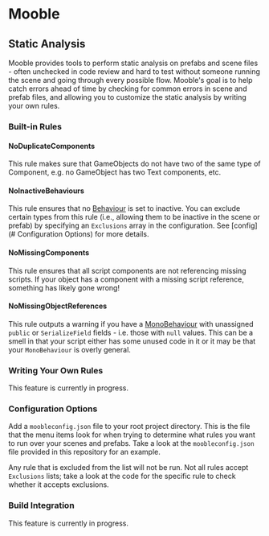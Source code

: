 # Mooble

## Static Analysis

Mooble provides tools to perform static analysis on prefabs and scene files -
often unchecked in code review and hard to test without someone running the
scene and going through every possible flow. Mooble's goal is to help catch
errors ahead of time by checking for common errors in scene and prefab files,
and allowing you to customize the static analysis by writing your own rules.

### Built-in Rules

#### NoDuplicateComponents

This rule makes sure that GameObjects do not have two of the same type of
Component, e.g.  no GameObject has two Text components, etc.

#### NoInactiveBehaviours

This rule ensures that no
[Behaviour](https://docs.unity3d.com/ScriptReference/Behaviour.html) is set to
inactive. You can exclude certain types from this rule (i.e., allowing them to
be inactive in the scene or prefab) by specifying an `Exclusions` array in the
configuration. See [config](# Configuration Options) for more details.

#### NoMissingComponents

This rule ensures that all script components are not referencing missing
scripts.  If your object has a component with a missing script reference,
something has likely gone wrong!

#### NoMissingObjectReferences

This rule outputs a warning if you have a
[MonoBehaviour](https://docs.unity3d.com/ScriptReference/MonoBehaviour.html)
with unassigned `public` or `SerializeField` fields - i.e. those with `null`
values. This can be a smell in that your script either has some unused code
in it or it may be that your `MonoBehaviour` is overly general.

### Writing Your Own Rules

This feature is currently in progress.

### Configuration Options

Add a `moobleconfig.json` file to your root project directory. This is the file
that the menu items look for when trying to determine what rules you want to
run over your scenes and prefabs. Take a look at the `moobleconfig.json` file
provided in this repository for an example.

Any rule that is excluded from the list will not be run. Not all rules accept
`Exclusions` lists; take a look at the code for the specific rule to check
whether it accepts exclusions.

### Build Integration

This feature is currently in progress.
